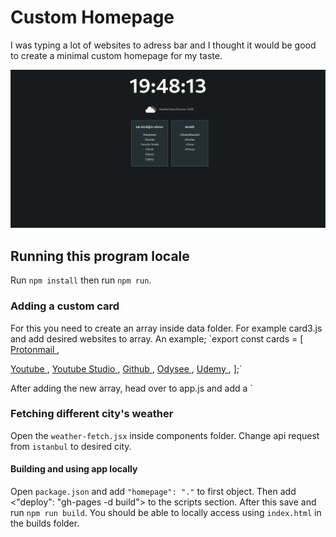 # Custom Homepage

I was typing a lot of websites to adress bar and I thought it would be good to create a minimal custom homepage for my taste.

![Image of the app](./src/img/homepage.png)

## Running this program locale

Run `npm install` then run `npm run`.

### Adding a custom card

For this you need to create an array inside data folder. For example card3.js and add desired websites to array. An example;
`export const cards = [
<a href="https://www.protonmail.com/login" target="">
Protonmail
</a>,

  <a href="https://www.youtube.com" target="">
    Youtube
  </a>,
  <a href="https://studio.youtube.com" target="">
    Youtube Studio
  </a>,

  <a href="https://www.github.com" target="">
    Github
  </a>,

  <a href="https://www.odysee.com" target="">
    Odysee
  </a>,

  <a href="https:/www.udemy.com" target="">
    Udemy
  </a>,
];`

After adding the new array, head over to app.js and add a `<Card  title="Desired Title"  list={the.list.you.created} />

### Fetching different city's weather

Open the `weather-fetch.jsx` inside components folder. Change api request from `istanbul` to desired city.

#### Building and using app locally

Open `package.json` and add `"homepage": "."` to first object. Then add <"deploy": "gh-pages -d build"> to the scripts section. After this save and run `npm run build`. You should be able to locally access using `index.html` in the builds folder.

